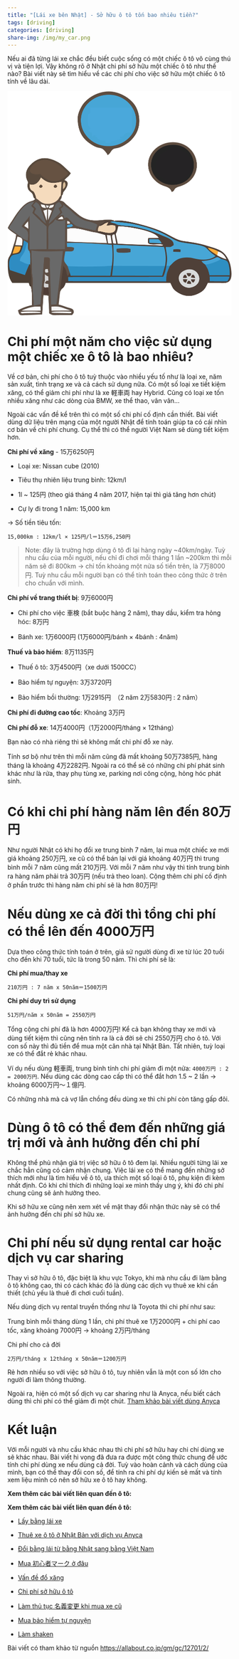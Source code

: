 ```yaml
---
title: "[Lái xe bên Nhật] - Sở hữu ô tô tốn bao nhiêu tiền?"
tags: [driving]
categories: [driving]
share-img: /img/my_car.png
---
```


Nếu ai đã từng lái xe chắc đều biết cuộc sống có một chiếc ô tô vô cùng thú vị và tiện lợi. Vậy không rõ ở Nhật chi phí sở hữu một chiếc ô tô như thế nào? Bài viết này sẽ tìm hiểu về các chi phí cho việc sở hữu một chiếc ô tô tính về lâu dài.

![](/img/my_car.png)

# Chi phí một năm cho việc sử dụng một chiếc xe ô tô là bao nhiêu?

Về cơ bản, chi phí cho ô tô tuỳ thuộc vào nhiều yếu tố như là loại xe, năm sản xuất, tình trạng xe và cả cách sử dụng nữa. Có một số loại xe tiết kiệm xăng, có thể giảm chi phí như là xe 軽車両 hay Hybrid. Cũng có loại xe tốn nhiều xăng như các dòng của BMW, xe thể thao, vân vân...

Ngoài các vấn đề kể trên thì có một số chi phí cố định cần thiết. Bài viết dùng dữ liệu trên mạng của một người Nhật để tính toán giúp ta có cái nhìn cơ bản về chi phí chung. Cụ thể thì có thể người Việt Nam sẽ dùng tiết kiệm hơn.

**Chi phí về xăng** - 15万6250円

* Loại xe: Nissan cube (2010)

* Tiêu thụ nhiên liệu trung bình: 12km/l

* 1l ~ 125円 (theo giá tháng 4 năm 2017, hiện tại thì giá tăng hơn chút)

* Cự ly đi trong 1 năm: 15,000 km

-> Số tiền tiêu tốn:

```
15,000km : 12km/l × 125円/l＝15万6,250円
```

> Note: đây là trường hợp dùng ô tô đi lại hàng ngày ~40km/ngày. Tuỳ nhu cầu của mỗi người, nếu chỉ đi chơi mỗi tháng 1 lần ~200km thì mỗi năm sẽ đi 800km -> chỉ tốn khoảng một nửa số tiền trên, là 7万8000円. Tuỳ nhu cầu mỗi người bạn có thể tính toán theo công thức ở trên cho chuẩn với mình.

<script async src="//pagead2.googlesyndication.com/pagead/js/adsbygoogle.js"></script>
<ins class="adsbygoogle"
     style="display:block; text-align:center;"
     data-ad-layout="in-article"
     data-ad-format="fluid"
     data-ad-client="ca-pub-2750437710821247"
     data-ad-slot="8905029259"></ins>
<script>
     (adsbygoogle = window.adsbygoogle || []).push({});
</script>

**Chi phí về trang thiết bị**: 9万6000円

* Chi phí cho việc 車検 (bắt buộc hàng 2 năm), thay dầu, kiểm tra hỏng hóc: 8万円

* Bánh xe: 1万6000円 (1万6000円/bánh × 4bánh : 4năm)

**Thuế và bảo hiểm**: 8万1135円

* Thuế ô tô: 3万4500円（xe dưới 1500CC）

* Bảo hiểm tự nguyện: 3万3720円

* Bảo hiểm bồi thường: 1万2915円　（2 năm 2万5830円 : 2 năm）

**Chi phí đi đường cao tốc**: Khoảng 3万円

**Chi phí đỗ xe**: 14万4000円（1万2000円/tháng × 12tháng）

Bạn nào có nhà riêng thì sẽ không mất chi phí đỗ xe này.

Tính sơ bộ như trên thì mỗi năm cũng đã mất khoảng 50万7385円, hàng tháng là khoảng 4万2282円. Ngoài ra có thể sẽ có những chi phí phát sinh khác như là rửa, thay phụ tùng xe, parking nơi công cộng, hỏng hóc phát sinh.

# Có khi chi phí hàng năm lên đến 80万円

Như người Nhật có khi họ đổi xe trung bình 7 năm, lại mua một chiếc xe mới giá khoảng 250万円, xe cũ có thể bán lại với giá khoảng 40万円 thì trung bình mỗi 7 năm cũng mất 210万円. Với mỗi 7 năm như vậy thì tính trung bình ra hàng năm phải trả 30万円 (nếu trả theo loan). Cộng thêm chi phí cố định ở phần trước thì hàng năm chi phí sẽ là hơn 80万円!

# Nếu dùng xe cả đời thì tổng chi phí có thể lên đến 4000万円

Dựa theo công thức tính toán ở trên, giả sử người dùng đi xe từ lúc 20 tuổi cho đến khi 70 tuổi, tức là trong 50 năm. Thì chi phí sẽ là:

**Chi phí mua/thay xe**

```
210万円 : 7 năm x 50năm＝1500万円
```

**Chi phí duy trì sử dụng**

```
51万円/năm x 50năm = 2550万円
```

Tổng cộng chi phí đã là hơn 4000万円! Kể cả bạn không thay xe mới và dùng tiết kiệm thì cũng nên tính ra là cả đời sẽ chi 2550万円 cho ô tô. Với con số này thì đủ tiền để mua một căn nhà tại Nhật Bản. Tất nhiên, tuỳ loại xe có thể đắt rẻ khác nhau.

Ví dụ nếu dùng 軽車両, trung bình tính chi phí giảm đi một nửa: `4000万円 : 2 = 2000万円`. Nếu dùng các dòng cao cấp thì có thể đắt hơn 1.5 ~ 2 lần -> khoảng 6000万円〜１億円.

Có những nhà mà cả vợ lẫn chồng đều dùng xe thì chi phí còn tăng gấp đôi.

# Dùng ô tô có thể đem đến những giá trị mới và ảnh hưởng đến chi phí

Không thể phủ nhận giá trị việc sở hữu ô tô đem lại. Nhiều người từng lái xe chắc hẳn cũng có cảm nhận chung. Việc lái xe có thể mang đến những sở thích mới như là tìm hiểu về ô tô, ưa thích một số loại ô tô, phụ kiện đi kèm nhất định. Có khi chỉ thích đi những loại xe mình thấy ưng ý, khi đó chi phí chung cũng sẽ ảnh hưởng theo.

Khi sở hữu xe cũng nên xem xét về mặt thay đổi nhận thức này sẽ có thể ảnh hưởng đến chi phí sở hữu xe.

# Chi phí nếu sử dụng rental car hoặc dịch vụ car sharing

Thay vì sở hữu ô tô, đặc biệt là khu vực Tokyo, khi mà nhu cầu đi làm bằng ô tô không cao, thì có cách khác đó là dùng các dịch vụ thuê xe khi cần thiết (chủ yếu là thuê đi chơi cuối tuần).

Nếu dùng dịch vụ rental truyền thống như là Toyota thì chi phí như sau:

Trung bình mỗi tháng dùng 1 lần, chi phí thuê xe 1万2000円 + chi phí cao tốc, xăng khoảng 7000円 -> khoảng 2万円/tháng

Chi phí cho cả đời

```
2万円/tháng x 12tháng x 50năm＝1200万円
```

Rẻ hơn nhiều so với việc sở hữu ô tô, tuy nhiên vẫn là một con số lớn cho người đi làm thông thường.

Ngoài ra, hiện có một số dịch vụ car sharing như là Anyca, nếu biết cách dùng thì chi phí có thể giảm đi một chút. [Tham khảo bài viết dùng Anyca](https://phuongnq.me/2018-06-30-thue-xe-qua-dich-vu-anyca/)

# Kết luận

Với mỗi người và nhu cầu khác nhau thì chi phí sở hữu hay chi chí dùng xe sẽ khác nhau. Bài viết hi vọng đã đưa ra được một công thức chung để ước tính chi phí dùng xe nếu dùng cả đời. Tuỳ vào hoàn cảnh và cách dùng của mình, bạn có thể thay đổi con số, để tính ra chi phí dự kiến sẽ mất và tính xem liệu mình có nên sở hữu xe ô tô hay không.

**Xem thêm các bài viết liên quan đến ô tô:**

<script async src="//pagead2.googlesyndication.com/pagead/js/adsbygoogle.js"></script>
<ins class="adsbygoogle"
     style="display:block; text-align:center;"
     data-ad-layout="in-article"
     data-ad-format="fluid"
     data-ad-client="ca-pub-2750437710821247"
     data-ad-slot="8905029259"></ins>
<script>
     (adsbygoogle = window.adsbygoogle || []).push({});
</script>


**Xem thêm các bài viết liên quan đến ô tô:**

* [Lấy bằng lái xe](https://phuongnq.me/2018-06-08-driving-license-in-japan-part-1/)

* [Thuê xe ô tô ở Nhật Bản với dịch vụ Anyca](https://phuongnq.me/2018-06-30-thue-xe-qua-dich-vu-anyca/)

* [Đổi bằng lái từ bằng Nhật sang bằng Việt Nam](https://phuongnq.me/2018-08-22-doi-bang-nhat-sang-bang-viet/)

* [Mua 初心者マーク ở đâu](https://phuongnq.me/2018-08-27-use-new-user-mark-japan-driver/)

* [Vấn đề đổ xăng](https://phuongnq.me/2018-09-02-driving-in-japan-gasoline/)

* [Chi phí sở hữu ô tô](https://phuongnq.me/2018-09-07-how-much-a-car-cost-whole-life)

* [Làm thủ tục 名義変更 khi mua xe cũ](https://phuongnq.me/2018-11-03-thu-tuc-doi-ten-khi-mua-xe-oto)

* [Mua bảo hiểm tự nguyện](https://phuongnq.me/2018-11-18-first-time-car-insurance/)

* [Làm shaken](/2018-12-12-first-time-shaken)

Bài viết có tham khảo từ nguồn https://allabout.co.jp/gm/gc/12701/2/